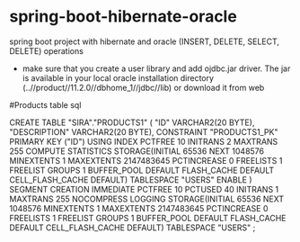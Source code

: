 # spring-boot-hibernate-oracle
spring boot project with hibernate and oracle (INSERT, DELETE, SELECT, DELETE) operations

- make sure that you create a user library and add ojdbc.jar driver. The jar is available in your 
local oracle installation directory (..//product//11.2.0//dbhome_1//jdbc//lib) or download it from web

#Products table sql

 CREATE TABLE "SIRA"."PRODUCTS1" 
   (	"ID" VARCHAR2(20 BYTE), 
	"DESCRIPTION" VARCHAR2(20 BYTE), 
	 CONSTRAINT "PRODUCTS1_PK" PRIMARY KEY ("ID")
  USING INDEX PCTFREE 10 INITRANS 2 MAXTRANS 255 COMPUTE STATISTICS 
  STORAGE(INITIAL 65536 NEXT 1048576 MINEXTENTS 1 MAXEXTENTS 2147483645
  PCTINCREASE 0 FREELISTS 1 FREELIST GROUPS 1 BUFFER_POOL DEFAULT FLASH_CACHE DEFAULT CELL_FLASH_CACHE DEFAULT)
  TABLESPACE "USERS"  ENABLE
   ) SEGMENT CREATION IMMEDIATE 
  PCTFREE 10 PCTUSED 40 INITRANS 1 MAXTRANS 255 NOCOMPRESS LOGGING
  STORAGE(INITIAL 65536 NEXT 1048576 MINEXTENTS 1 MAXEXTENTS 2147483645
  PCTINCREASE 0 FREELISTS 1 FREELIST GROUPS 1 BUFFER_POOL DEFAULT FLASH_CACHE DEFAULT CELL_FLASH_CACHE DEFAULT)
  TABLESPACE "USERS" ;

